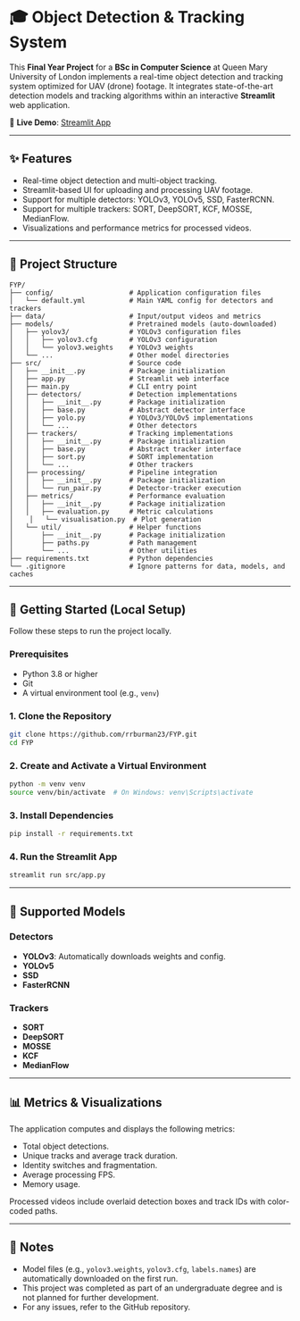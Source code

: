 # 🎓 Object Detection & Tracking System

This **Final Year Project** for a **BSc in Computer Science** at Queen Mary University of London implements a real-time object detection and tracking system optimized for UAV (drone) footage. It integrates state-of-the-art detection models and tracking algorithms within an interactive **Streamlit** web application.

🔗 **Live Demo**: [Streamlit App](https://deployment-url.streamlit.app)

---

## ✨ Features

- Real-time object detection and multi-object tracking.
- Streamlit-based UI for uploading and processing UAV footage.
- Support for multiple detectors: YOLOv3, YOLOv5, SSD, FasterRCNN.
- Support for multiple trackers: SORT, DeepSORT, KCF, MOSSE, MedianFlow.
- Visualizations and performance metrics for processed videos.

---

## 📂 Project Structure

```text
FYP/
├── config/                   # Application configuration files
│   └── default.yml           # Main YAML config for detectors and trackers
├── data/                     # Input/output videos and metrics
├── models/                   # Pretrained models (auto-downloaded)
│   ├── yolov3/               # YOLOv3 configuration files
│   │   ├── yolov3.cfg        # YOLOv3 configuration
│   │   └── yolov3.weights    # YOLOv3 weights
│   └── ...                   # Other model directories
├── src/                      # Source code
│   ├── __init__.py           # Package initialization
│   ├── app.py                # Streamlit web interface
│   ├── main.py               # CLI entry point
│   ├── detectors/            # Detection implementations
│   │   ├── __init__.py       # Package initialization
│   │   ├── base.py           # Abstract detector interface
│   │   ├── yolo.py           # YOLOv3/YOLOv5 implementations
│   │   └── ...               # Other detectors
│   ├── trackers/             # Tracking implementations
│   │   ├── __init__.py       # Package initialization
│   │   ├── base.py           # Abstract tracker interface
│   │   ├── sort.py           # SORT implementation
│   │   └── ...               # Other trackers
│   ├── processing/           # Pipeline integration
│   │   ├── __init__.py       # Package initialization
│   │   └── run_pair.py       # Detector-tracker execution
│   ├── metrics/              # Performance evaluation
│   │   ├── __init__.py       # Package initialization
│   │   ├── evaluation.py     # Metric calculations
│    │   └── visualisation.py  # Plot generation
│   └── util/                 # Helper functions
│       ├── __init__.py       # Package initialization
│       ├── paths.py          # Path management
│       └── ...               # Other utilities
├── requirements.txt          # Python dependencies
└── .gitignore                # Ignore patterns for data, models, and caches
```

---

## 🚀 Getting Started (Local Setup)

Follow these steps to run the project locally.

### Prerequisites

- Python 3.8 or higher
- Git
- A virtual environment tool (e.g., `venv`)

### 1. Clone the Repository

```bash
git clone https://github.com/rrburman23/FYP.git
cd FYP
```

### 2. Create and Activate a Virtual Environment

```bash
python -m venv venv
source venv/bin/activate  # On Windows: venv\Scripts\activate
```

### 3. Install Dependencies

```bash
pip install -r requirements.txt
```

### 4. Run the Streamlit App

```bash
streamlit run src/app.py
```

---

## 🤖 Supported Models

### Detectors

- **YOLOv3**: Automatically downloads weights and config.
- **YOLOv5**
- **SSD**
- **FasterRCNN**

### Trackers

- **SORT**
- **DeepSORT**
- **MOSSE**
- **KCF**
- **MedianFlow**

---

## 📊 Metrics & Visualizations

The application computes and displays the following metrics:

- Total object detections.
- Unique tracks and average track duration.
- Identity switches and fragmentation.
- Average processing FPS.
- Memory usage.

Processed videos include overlaid detection boxes and track IDs with color-coded paths.

---

## 📝 Notes

- Model files (e.g., `yolov3.weights`, `yolov3.cfg`, `labels.names`) are automatically downloaded on the first run.
- This project was completed as part of an undergraduate degree and is not planned for further development.
- For any issues, refer to the GitHub repository.

